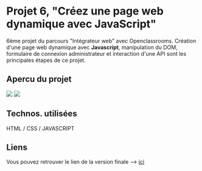 <h1>Projet 6, "Créez une page web dynamique avec JavaScript"</h1>

6ème projet du parcours "Intégrateur web" avec Openclassrooms. Création d'une page web dynamique avec <b>Javascript</b>, manipulation du DOM, formulaire de connexion administrateur et interaction d'une API sont les principales étapes de ce projet. 

<h2>Apercu du projet</h2>

<img src="p6_github.png">
<img src="p6_github_2.png">

<h2>Technos. utilisées</h2>

HTML / CSS / JAVASCRIPT

<h2>Liens</h2>

Vous pouvez retrouver le lien de la version finale --> <a href="#"> ici</a>